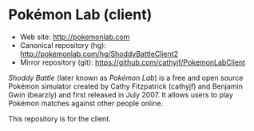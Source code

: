 # Pokémon Lab (client)

* Web site: http://pokemonlab.com
* Canonical repository (hg): http://pokemonlab.com/hg/ShoddyBattleClient2
* Mirror repository (git): https://github.com/cathyjf/PokemonLabClient

_Shoddy Battle_ (later known as _Pokémon Lab_) is a free and open source Pokémon simulator created by Cathy Fitzpatrick (cathyjf) and Benjamin Gwin (bearzly) and first released in July 2007. It allows users to play Pokémon matches against other people online.

This repository is for the client.
